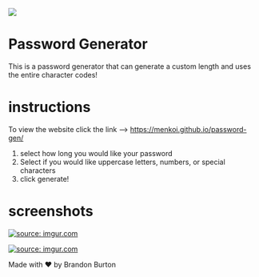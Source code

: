 <img src="https://i.imgur.com/cwLTOc4.png"/></a>
# Password Generator 
This is a password generator that can generate a custom length and uses the entire character codes!

# instructions 
To view the website click the link --> 
https://menkoi.github.io/password-gen/

1. select how long you would like your password 
2. Select if you would like uppercase letters, numbers, or special characters
3. click generate! 

# screenshots
<a href="https://imgur.com/jRQvFqE"><img src="https://i.imgur.com/jRQvFqE.png" title="source: imgur.com" /></a>

<a href="https://imgur.com/WEetwZV"><img src="https://i.imgur.com/WEetwZV.png" title="source: imgur.com" /></a>

Made with ❤️ by Brandon Burton 


